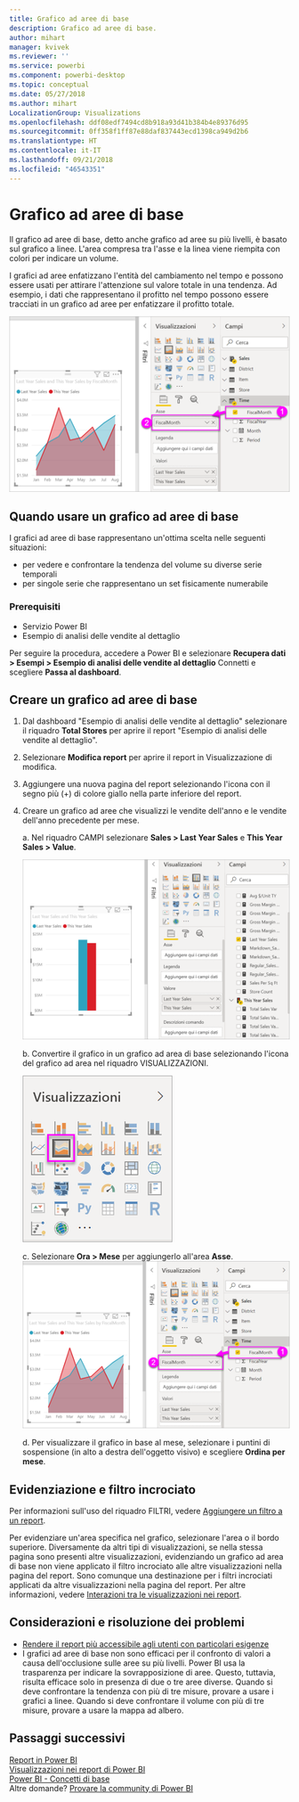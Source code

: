 ```yaml
---
title: Grafico ad aree di base
description: Grafico ad aree di base.
author: mihart
manager: kvivek
ms.reviewer: ''
ms.service: powerbi
ms.component: powerbi-desktop
ms.topic: conceptual
ms.date: 05/27/2018
ms.author: mihart
LocalizationGroup: Visualizations
ms.openlocfilehash: ddf08edf7494cd8b918a93d41b384b4e89376d95
ms.sourcegitcommit: 0ff358f1ff87e88daf837443ecd1398ca949d2b6
ms.translationtype: HT
ms.contentlocale: it-IT
ms.lasthandoff: 09/21/2018
ms.locfileid: "46543351"
---
```

# <a name="basic-area-chart"></a>Grafico ad aree di base
Il grafico ad aree di base, detto anche grafico ad aree su più livelli, è basato sul grafico a linee. L'area compresa tra l'asse e la linea viene riempita con colori per indicare un volume. 

I grafici ad aree enfatizzano l'entità del cambiamento nel tempo e possono essere usati per attirare l'attenzione sul valore totale in una tendenza. Ad esempio, i dati che rappresentano il profitto nel tempo possono essere tracciati in un grafico ad aree per enfatizzare il profitto totale.

![](media/power-bi-visualization-basic-area-chart/powerbi-area-chartnew.png)

## <a name="when-to-use-a-basic-area-chart"></a>Quando usare un grafico ad aree di base
I grafici ad aree di base rappresentano un'ottima scelta nelle seguenti situazioni:

* per vedere e confrontare la tendenza del volume su diverse serie temporali 
* per singole serie che rappresentano un set fisicamente numerabile

### <a name="prerequisites"></a>Prerequisiti
 - Servizio Power BI
 - Esempio di analisi delle vendite al dettaglio

Per seguire la procedura, accedere a Power BI e selezionare **Recupera dati \> Esempi \> Esempio di analisi delle vendite al dettaglio**  Connetti e scegliere **Passa al dashboard**. 

## <a name="create-a-basic-area-chart"></a>Creare un grafico ad aree di base
 

1. Dal dashboard "Esempio di analisi delle vendite al dettaglio" selezionare il riquadro **Total Stores** per aprire il report "Esempio di analisi delle vendite al dettaglio".
2. Selezionare **Modifica report** per aprire il report in Visualizzazione di modifica.
3. Aggiungere una nuova pagina del report selezionando l'icona con il segno più (+) di colore giallo nella parte inferiore del report.
4. Creare un grafico ad aree che visualizzi le vendite dell'anno e le vendite dell'anno precedente per mese.
   
   a. Nel riquadro CAMPI selezionare **Sales \> Last Year Sales** e **This Year Sales > Value**.

   ![](media/power-bi-visualization-basic-area-chart/power-bi-bar-chart.png)

   b.  Convertire il grafico in un grafico ad area di base selezionando l'icona del grafico ad area nel riquadro VISUALIZZAZIONI.

   ![](media/power-bi-visualization-basic-area-chart/convertchart.png)
   
   c.  Selezionare **Ora \> Mese** per aggiungerlo all'area **Asse**.   
   ![](media/power-bi-visualization-basic-area-chart/powerbi-area-chartnew.png)
   
   d.  Per visualizzare il grafico in base al mese, selezionare i puntini di sospensione (in alto a destra dell'oggetto visivo) e scegliere **Ordina per mese**.

## <a name="highlighting-and-cross-filtering"></a>Evidenziazione e filtro incrociato
Per informazioni sull'uso del riquadro FILTRI, vedere [Aggiungere un filtro a un report](../power-bi-report-add-filter.md).

Per evidenziare un'area specifica nel grafico, selezionare l'area o il bordo superiore.  Diversamente da altri tipi di visualizzazioni, se nella stessa pagina sono presenti altre visualizzazioni, evidenziando un grafico ad area di base non viene applicato il filtro incrociato alle altre visualizzazioni nella pagina del report. Sono comunque una destinazione per i filtri incrociati applicati da altre visualizzazioni nella pagina del report. Per altre informazioni, vedere [Interazioni tra le visualizzazioni nei report](../consumer/end-user-interactions.md).


## <a name="considerations-and-troubleshooting"></a>Considerazioni e risoluzione dei problemi   
* [Rendere il report più accessibile agli utenti con particolari esigenze](../desktop-accessibility.md)
* I grafici ad aree di base non sono efficaci per il confronto di valori a causa dell'occlusione sulle aree su più livelli. Power BI usa la trasparenza per indicare la sovrapposizione di aree. Questo, tuttavia, risulta efficace solo in presenza di due o tre aree diverse. Quando si deve confrontare la tendenza con più di tre misure, provare a usare i grafici a linee. Quando si deve confrontare il volume con più di tre misure, provare a usare la mappa ad albero.

## <a name="next-steps"></a>Passaggi successivi
[Report in Power BI](../consumer/end-user-reports.md)  
[Visualizzazioni nei report di Power BI](power-bi-report-visualizations.md)  
[Power BI - Concetti di base](../consumer/end-user-basic-concepts.md)  
Altre domande? [Provare la community di Power BI](http://community.powerbi.com/)

